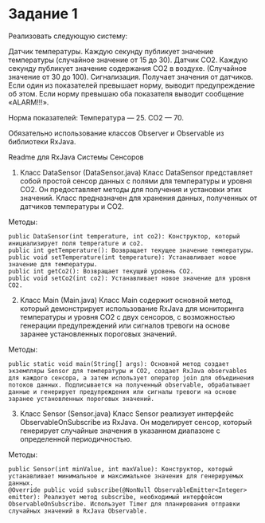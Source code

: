 # Задание 1
Реализовать следующую систему:

Датчик температуры. Каждую секунду публикует значение температуры
(случайное значение от 15 до 30). Датчик CO2. Каждую секунду публикует
значение содержания CO2 в воздухе. (Случайное значение от 30 до 100).
Сигнализация. Получает значения от датчиков. Если один из показателей
превышает норму, выводит предупреждение об этом. Если норму превышаю оба
показателя выводит сообщение «ALARM!!!».

Норма показателей: Температура — 25. CO2 — 70.

Обязательно использование классов Observer и Observable из библиотеки
RxJava.


Readme для RxJava Системы Сенсоров
1. Класс DataSensor (DataSensor.java)
Класс DataSensor представляет собой простой сенсор данных с полями для температуры и уровня CO2. Он предоставляет методы для получения и установки этих значений. Класс предназначен для хранения данных, полученных от датчиков температуры и CO2.

Методы:

    public DataSensor(int temperature, int co2): Конструктор, который инициализирует поля temperature и co2.
    public int getTemperature(): Возвращает текущее значение температуры.
    public void setTemperature(int temperature): Устанавливает новое значение для температуры.
    public int getCo2(): Возвращает текущий уровень CO2.
    public void setCo2(int co2): Устанавливает новое значение для уровня CO2.

2. Класс Main (Main.java)
Класс Main содержит основной метод, который демонстрирует использование RxJava для мониторинга температуры и уровня CO2 с двух сенсоров, с возможностью генерации предупреждений или сигналов тревоги на основе заранее установленных пороговых значений.

Методы:

    public static void main(String[] args): Основной метод создает экземпляры Sensor для температуры и CO2, создает RxJava observables для каждого сенсора, а затем использует оператор join для объединения потоков данных. Подписывается на полученный observable, обрабатывает данные и генерирует предупреждения или сигналы тревоги на основе заранее установленных пороговых значений.

3. Класс Sensor (Sensor.java)
Класс Sensor реализует интерфейс ObservableOnSubscribe из RxJava. Он моделирует сенсор, который генерирует случайные значения в указанном диапазоне с определенной периодичностью.

Методы:

    public Sensor(int minValue, int maxValue): Конструктор, который устанавливает минимальное и максимальное значения для генерируемых данных.
    @Override public void subscribe(@NonNull ObservableEmitter<Integer> emitter): Реализует метод subscribe, необходимый интерфейсом ObservableOnSubscribe. Использует Timer для планирования отправки случайных значений в RxJava Observable.